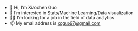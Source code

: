 - 👋 Hi, I’m Xiaochen Guo
- 👀 I’m interested in Stats/Machine Learning/Data visualization
- 👨‍💻 I’m looking for a job in the field of data analytics
- 📫 My email address is xcguo97@gmail.com

<!---
xcguo97/xcguo97 is a ✨ special ✨ repository because its `README.md` (this file) appears on your GitHub profile.
You can click the Preview link to take a look at your changes.
--->
